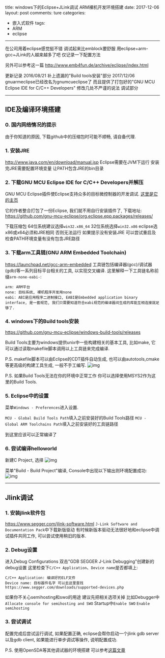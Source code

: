 title: windows下的Eclipse+JLink调试 ARM裸机开发环境搭建
date: 2017-12-06
layout: post
comments: ture
categories:
- 嵌入式软件
tags: 
- ARM
- eclipse
---

在公司用着eclipse感觉挺不错
调试起来比emblock要舒服
用eclipse+arm-gcc+JLink的人越来越多了吧
仅记录一下配置方法

<!--more-->

另外可以参考这一篇
http://www.emb4fun.de/archive/eclipse/index.html

更新记录
2016/08/21 补上遗漏的"Build tools安装"部分
2017/12/06 gnuarmeclipse已经改名为gnumcueclipse了 而且提供了打包好的"GNU MCU Eclipse IDE for C/C++ Developers" 修改几处不严谨的说法 调试部分

---

## IDE及编译环境搭建

### 0. 国内网络情况的提示
由于你知道的原因, 下载github中的压缩包时可能不顺畅, 请自备代理.

### 1. 安装JRE
http://www.java.com/en/download/manual.jsp
Eclipse需要在JVM下运行
安装完JRE需要配置环境变量 让PATH包含JRE的bin目录


### 2. 下载GNU MCU Eclipse IDE for C/C++ Developers并解压
GNU MCU Eclipse插件使Eclipse支持众多的目标微控制器的开发调试. [这里是它的主页](https://gnu-mcu-eclipse.github.io/)

它的作者整合打包了一份Eclipse, 我们就不用自行安装插件了, 下载地址:
https://github.com/gnu-mcu-eclipse/org.eclipse.epp.packages/releases/

下载压缩包 64位系统建议选择``win32.x86_64`` 32位系统选择``win32.x86`` eclipse选x86或x64必须和JRE相同 否则无法运行
如果提示没有安装JRE 可以尝试重启及检查PATH环境变量有没有包含JRE路径

### 3. 下载arm工具链(GNU ARM Embedded Toolchain)
https://launchpad.net/gcc-arm-embedded
工具链包括编译器(gcc)/调试器(gdb)等一系列目标平台相关的工具, 以实现交叉编译.
这里解释一下工具链名称前缀``arm-none-eabi-``:
```
arm: ARM平台
none: 目标系统, 裸机程序开发用none
eabi: ABI是应用程序二进制接口, EABI是Embedded application binary interface, 是一套规范, 我们只需要知道符合eabi规范的编译器间生成的库能互相连接就足够了.
```

### 4. windows下的Build tools安装

https://github.com/gnu-mcu-eclipse/windows-build-tools/releases

Build Tools主要为windows提供unix中一些构建相关的基本工具, 比如make, 它可以通过读取makefile脚本调用以上工具链来完成编译.

P.S. makefile脚本可以由Eclipse的CDT插件自动生成, 也可以由autotools,cmake等更高级的构建工具生成, 一般不手工编写.
![img](./i/em_eclipse_arm/1.png)

P.S.
如果Build Tools无法在你的环境中正常工作 你可以选择使用MSYS2作为这里的Build Tools.

### 5. Eclipse中的设置
菜单``Windows - Preferences``进入设置.

``MCU - Global Build Tools Path``填入之前安装好的Build Tools路径
``MCU - Global ARM Toolchains Path``填入之前安装好的工具链路径

到这里应该可以正常编译了

### 6. 尝试编译helloworld
新建C Project, 选择
![img](./i/em_eclipse_arm/2.png)

菜单"Build - Build Project"编译, Console中出现以下输出则环境配置成功:
![img](./i/em_eclipse_arm/3.png)

---

## Jlink调试

### 1. 安装jlink软件包
https://www.segger.com/jlink-software.html
``J-Link Software and Documentation Pack``中下载新版驱动
有时候新版本驱动无法很好地和eclipse中调试插件共同工作, 可以尝试使用稍旧的版本.

### 2. Debug设置
进入Debug Configurations 双击"GDB SEGGER J-Link Debugging"创建新的debug设置
这里检查下``C/C++ Application``、``Device name``是否都填上:
```
C/C++ Application: 编译好的ELF文件
Device name: 目标器件名字 可以去这里查找 https://www.segger.com/downloads/supported-devices.php
```
如果你不关心semihosting和swo的用途 建议先把相关选项关掉 比如Debugger中``Allocate console for semihosting and SWO`` Startup中``Enable SWO`` ``Enable semihosting``

### 3. 尝试调试
配置完成后尝试运行调试, 如果配置正确, eclipse会帮你启动一个jlink gdb server以及gdb client, 如果能进行单步调试等操作, 说明配置成功.

P.S. 使用OpenSDA等其他调试器的环境搭建 可以参考[这篇文章](http://noodlefighter.com/%E5%B5%8C%E5%85%A5%E5%BC%8F%E8%BD%AF%E4%BB%B6/em_cmsis_dap_eclipse)
